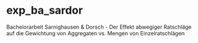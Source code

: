 # exp_ba_sardor
Bachelorarbeit Sarnighausen &amp; Dorsch - Der Effekt abwegiger Ratschläge auf die Gewichtung von Aggregaten vs. Mengen von Einzelratschlägen
